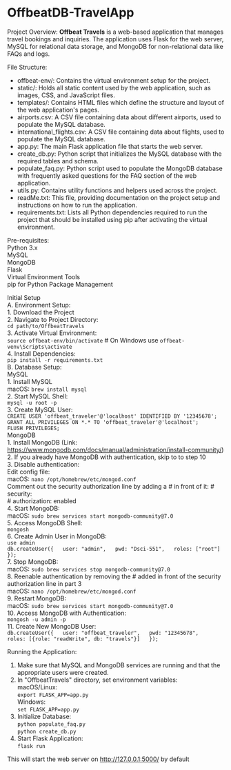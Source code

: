 # OffbeatDB-TravelApp

Project Overview:
**Offbeat Travels** is a web-based application that manages travel bookings and inquiries. The application uses Flask for the web server, MySQL for relational data storage, and MongoDB for non-relational data like FAQs and logs.

File Structure:
- offbeat-env/: Contains the virtual environment setup for the project.
- static/: Holds all static content used by the web application, such as images, CSS, and JavaScript files.
- templates/: Contains HTML files which define the structure and layout of the web application's pages.
- airports.csv: A CSV file containing data about different airports, used to populate the MySQL database.
- international_flights.csv: A CSV file containing data about flights, used to populate the MySQL database.
- app.py: The main Flask application file that starts the web server.
- create_db.py: Python script that initializes the MySQL database with the required tables and schema.
- populate_faq.py: Python script used to populate the MongoDB database with frequently asked questions for the FAQ section of the web application.
- utils.py: Contains utility functions and helpers used across the project.
- readMe.txt: This file, providing documentation on the project setup and instructions on how to run the application.
- requirements.txt: Lists all Python dependencies required to run the project that should be installed using pip after activating the virtual environment.

Pre-requisites:  
    Python 3.x  
    MySQL  
    MongoDB  
    Flask  
    Virtual Environment Tools  
    pip for Python Package Management  

Initial Setup  
A. Environment Setup:  
    1. Download the Project  
    2. Navigate to Project Directory:  
        `cd path/to/OffbeatTravels`  
    3. Activate Virtual Environment:  
        `source offbeat-env/bin/activate`   # On Windows use `offbeat-venv\Scripts\activate`  
    4. Install Dependencies:  
        `pip install -r requirements.txt`  
B. Database Setup:  
    MySQL  
        1. Install MySQL  
            macOS: `brew install mysql`  
        2. Start MySQL Shell:  
            `mysql -u root -p`  
        3. Create MySQL User:  
            `CREATE USER 'offbeat_traveler'@'localhost' IDENTIFIED BY '12345678';`  
            `GRANT ALL PRIVILEGES ON *.* TO 'offbeat_traveler'@'localhost';`  
            `FLUSH PRIVILEGES;`  
    MongoDB  
        1. Install MongoDB (Link: https://www.mongodb.com/docs/manual/administration/install-community/)  
        2. If you already have MongoDB with authentication, skip to to step 10  
        3. Disable authentication:  
            Edit config file:  
                macOS: `nano /opt/homebrew/etc/mongod.conf`  
            Comment out the security authorization line by adding a # in front of it:
                # security:  
                #   authorization: enabled  
        4. Start MongoDB:  
            macOS: `sudo brew services start mongodb-community@7.0`  
        5. Access MongoDB Shell:  
            `mongosh`  
        6. Create Admin User in MongoDB:  
            `use admin`  
            `db.createUser({  
                user: "admin",  
                pwd: "Dsci-551",  
                roles: ["root"]  
            });`  
        7. Stop MongoDB:  
            macOS: `sudo brew services stop mongodb-community@7.0`  
        8. Reenable authentication by removing the # added in front of the security authorization line in part 3  
            macOS: `nano /opt/homebrew/etc/mongod.conf`  
        9. Restart MongoDB:  
            macOS: `sudo brew services start mongodb-community@7.0`  
        10. Access MongoDB with Authentication:  
            `mongosh -u admin -p`  
        11. Create New MongoDB User:  
            `db.createUser({  
              user: "offbeat_traveler",  
              pwd: "12345678",  
              roles: [{role: "readWrite", db: "travels"}]  
            });`  

Running the Application:  
1. Make sure that MySQL and MongoDB services are running and that the appropriate users were created.  
2. In "OffbeatTravels" directory, set environment variables:  
    macOS/Linux:  
        `export FLASK_APP=app.py`  
    Windows:  
        `set FLASK_APP=app.py`  
3. Initialize Database:  
    `python populate_faq.py`  
    `python create_db.py`  
4. Start Flask Application:  
    `flask run`  

This will start the web server on http://127.0.0.1:5000/ by default  
